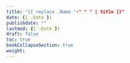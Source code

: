 ```yaml
---
title: "{{ replace .Name "-" " " | title }}"
date: {{ .Date }}
publishdate: ""
lastmod: {{ .Date }}
draft: false
toc: true
bookCollapseSection: true
weight: 
---
```


